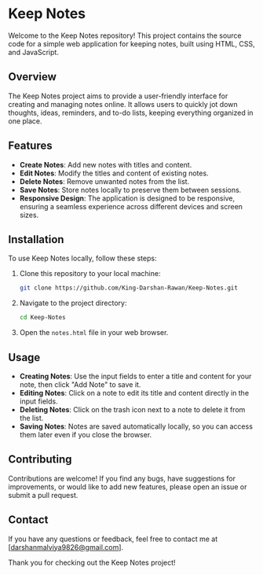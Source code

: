# Keep Notes

Welcome to the Keep Notes repository! This project contains the source code for a simple web application for keeping notes, built using HTML, CSS, and JavaScript.

## Overview

The Keep Notes project aims to provide a user-friendly interface for creating and managing notes online. It allows users to quickly jot down thoughts, ideas, reminders, and to-do lists, keeping everything organized in one place.

## Features

- **Create Notes**: Add new notes with titles and content.
- **Edit Notes**: Modify the titles and content of existing notes.
- **Delete Notes**: Remove unwanted notes from the list.
- **Save Notes**: Store notes locally to preserve them between sessions.
- **Responsive Design**: The application is designed to be responsive, ensuring a seamless experience across different devices and screen sizes.

## Installation

To use Keep Notes locally, follow these steps:

1. Clone this repository to your local machine:

   ```bash
   git clone https://github.com/King-Darshan-Rawan/Keep-Notes.git
   ```

2. Navigate to the project directory:

   ```bash
   cd Keep-Notes
   ```

3. Open the `notes.html` file in your web browser.

## Usage

- **Creating Notes**: Use the input fields to enter a title and content for your note, then click "Add Note" to save it.
- **Editing Notes**: Click on a note to edit its title and content directly in the input fields.
- **Deleting Notes**: Click on the trash icon next to a note to delete it from the list.
- **Saving Notes**: Notes are saved automatically locally, so you can access them later even if you close the browser.

## Contributing

Contributions are welcome! If you find any bugs, have suggestions for improvements, or would like to add new features, please open an issue or submit a pull request.

## Contact

If you have any questions or feedback, feel free to contact me at [darshanmalviya9826@gmail.com].

Thank you for checking out the Keep Notes project!
